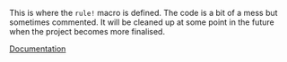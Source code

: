 This is where the `rule!` macro is defined. The code is a bit of a mess but sometimes commented. It will be cleaned up at some point in the future when the project becomes more finalised.

[Documentation](https://fck-language.github.io/cflp)